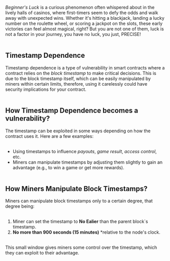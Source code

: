 *Beginner's Luck* is a curious phenomenon often whispered about in the lively halls of casinos, where first-timers seem to defy the odds and walk away with unexpected wins. Whether it's hitting a blackjack, landing a lucky number on the roulette wheel, or scoring a jackpot on the slots, these early victories can feel almost magical, right? But you are not one of them, luck is not a factor in your journey, you have no luck, you just, PRECISE! &nbsp;  
&nbsp;  

## Timestamp Dependence

Timestamp dependence is a type of vulnerability in smart contracts where a contract relies on the *block timestamp* to make critical decisions. This is due to the block timestamp itself, which can be easily manipulated by miners within certain limits, therefore, using it carelessly could have security implications for your contract. &nbsp;  
&nbsp;  

## How Timestamp Dependence becomes a vulnerability?

The timestamp can be exploited in some ways depending on how the contract uses it. Here are a few examples: &nbsp;  
&nbsp;  
- Using timestamps to influence *payouts*, *game result*, *access control*, etc.
- Miners can manipulate timestamps by adjusting them slightly to gain an advantage (e.g., to win a game or get more rewards). &nbsp;  
&nbsp;  

## How Miners Manipulate Block Timestamps?

Miners can manipulate block timestamps only to a certain degree, that degree being: &nbsp;  
&nbsp;  
1. Miner can set the timestamp to **No Ealier** than the parent block`s timestamp.
2. **No more than 900 seconds (15 minutes)** *relative to the node's clock. &nbsp;  
&nbsp;  

This small window gives miners some control over the timestamp, which they can exploit to their advantage.

